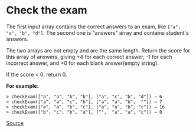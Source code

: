 # Check the exam

The first input array contains the correct answers to an exam, like
`["a", "a", "b", "d"]`. The second one is "answers" array and contains
student's answers.

The two arrays are not empty and are the same length. Return the score
for this array of answers, giving +4 for each correct answer, -1 for
each incorrect answer, and +0 for each blank answer(empty string).

If the score < 0, return 0.

**For example:**

```text
> checkExam(["a", "a", "b", "b"], ["a", "c", "b", "d"]) → 6
> checkExam(["a", "a", "c", "b"], ["a", "a", "b",  ""]) → 7
> checkExam(["a", "a", "b", "c"], ["a", "a", "b", "c"]) → 16
> checkExam(["b", "c", "b", "a"], ["",  "a", "a", "c"]) → 0
```

[Source](https://www.codewars.com/kata/5a3dd29055519e23ec000074/train/python)